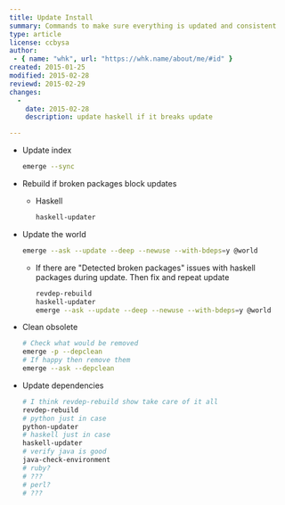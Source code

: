 ```yaml
---
title: Update Install
summary: Commands to make sure everything is updated and consistent
type: article
license: ccbysa
author:
 - { name: "whk", url: "https://whk.name/about/me/#id" }
created: 2015-01-25
modified: 2015-02-28
reviewd: 2015-02-29
changes:
  -
    date: 2015-02-28
    description: update haskell if it breaks update

---
```


* Update index

    ```bash
    emerge --sync
    ```

* Rebuild if broken packages block updates

    * Haskell

        ```bash
        haskell-updater
        ```

* Update the world

    ```bash
    emerge --ask --update --deep --newuse --with-bdeps=y @world
    ```

    * If there are "Detected broken packages" issues with haskell packages during update. Then fix
      and repeat update

        ```bash
        revdep-rebuild
        haskell-updater
        emerge --ask --update --deep --newuse --with-bdeps=y @world
        ```

* Clean obsolete

    ```bash
    # Check what would be removed
    emerge -p --depclean
    # If happy then remove them
    emerge --ask --depclean
    ```

* Update dependencies

    ```bash
    # I think revdep-rebuild show take care of it all
    revdep-rebuild
    # python just in case
    python-updater
    # haskell just in case
    haskell-updater
    # verify java is good
    java-check-environment
    # ruby?
    # ???
    # perl?
    # ???
    ```
